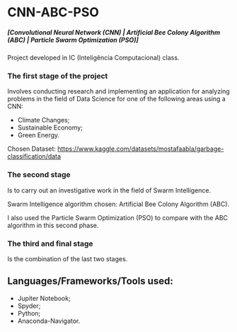# CNN-ABC-PSO
##### [Convolutional Neural Network (CNN) | Artificial Bee Colony Algorithm (ABC) | Particle Swarm Optimization (PSO)]

Project developed in IC (Inteligência Computacional) class.

### The first stage of the project
Involves conducting research and implementing an application for analyzing problems in the field of Data Science for one of the following areas using a CNN:
  - Climate Changes;
  - Sustainable Economy;
  - Green Energy.

Chosen Dataset: https://www.kaggle.com/datasets/mostafaabla/garbage-classification/data

### The second stage 
Is to carry out an investigative work in the field of Swarm Intelligence.

Swarm Intelligence algorithm chosen: Artificial Bee Colony Algorithm (ABC).

I also used the Particle Swarm Optimization (PSO) to compare with the ABC algorithm in this second phase.

### The third and final stage
Is the combination of the last two stages.

## Languages/Frameworks/Tools used:
  - Jupiter Notebook;
  - Spyder;
  - Python;
  - Anaconda-Navigator.
